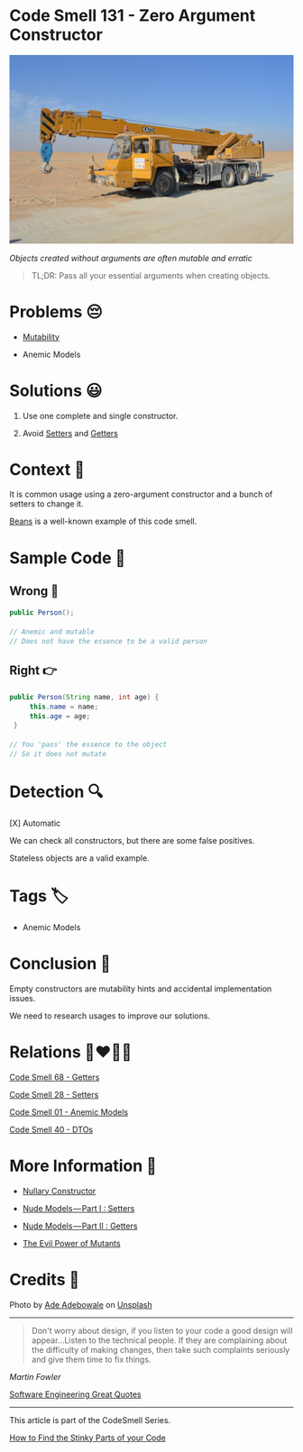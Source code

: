 # Code Smell 131 - Zero Argument Constructor

![Code Smell 131 - Zero Argument Constructor](Code%20Smell%20131%20-%20Zero%20Argument%20Constructor.jpg)

*Objects created without arguments are often mutable and erratic*

> TL;DR: Pass all your essential arguments when creating objects.

# Problems 😔 

- [Mutability](https://github.com/mcsee/Software-Design-Articles/tree/main/Articles/Theory/The%20Evil%20Power%20of%20Mutants/readme.md)

- Anemic Models

# Solutions 😃

1. Use one complete and single constructor.

2. Avoid [Setters](https://github.com/mcsee/Software-Design-Articles/tree/main/Articles/Code%20Smells/Code%20Smell%2028%20-%20Setters/readme.md) and [Getters](https://github.com/mcsee/Software-Design-Articles/tree/main/Articles/Code%20Smells/Code%20Smell%2068%20-%20Getters/readme.md)

# Context 💬

It is common usage using a zero-argument constructor and a bunch of setters to change it.

[Beans](https://en.wikipedia.org/wiki/JavaBeans) is a well-known example of this code smell.

# Sample Code 📖

## Wrong 🚫

<!-- [Gist Url](https://gist.github.com/mcsee/d42be6d1931e7f4f80781b1360e86a0f) -->

```java
public Person();

// Anemic and mutable
// Does not have the essence to be a valid person
```

## Right 👉

<!-- [Gist Url](https://gist.github.com/mcsee/af9b6b0a60b76d984cd43b2c26720040) -->

```java
public Person(String name, int age) {
     this.name = name;
     this.age = age;
 }

// You 'pass' the essence to the object 
// So it does not mutate
```

# Detection 🔍

[X] Automatic 

We can check all constructors, but there are some false positives.

Stateless objects are a valid example.

# Tags 🏷️

- Anemic Models

# Conclusion 🏁

Empty constructors are mutability hints and accidental implementation issues.

We need to research usages to improve our solutions.

# Relations 👩‍❤️‍💋‍👨

[Code Smell 68 - Getters](https://github.com/mcsee/Software-Design-Articles/tree/main/Articles/Code%20Smells/Code%20Smell%2068%20-%20Getters/readme.md)

[Code Smell 28 - Setters](https://github.com/mcsee/Software-Design-Articles/tree/main/Articles/Code%20Smells/Code%20Smell%2028%20-%20Setters/readme.md)

[Code Smell 01 - Anemic Models](https://github.com/mcsee/Software-Design-Articles/tree/main/Articles/Code%20Smells/Code%20Smell%2001%20-%20Anemic%20Models/readme.md)

[Code Smell 40 - DTOs](https://github.com/mcsee/Software-Design-Articles/tree/main/Articles/Code%20Smells/Code%20Smell%2040%20-%20DTOs/readme.md)

# More Information 📕

- [Nullary Constructor](https://en.wikipedia.org/wiki/Nullary_constructor)

- [Nude Models — Part I : Setters](https://github.com/mcsee/Software-Design-Articles/tree/main/Articles/Theory/Nude%20Models - Part%20I Setters/readme.md)

- [Nude Models — Part II : Getters](https://github.com/mcsee/Software-Design-Articles/tree/main/Articles/Theory/Nude%20Models - Part%20II Getters/readme.md)

- [The Evil Power of Mutants](https://github.com/mcsee/Software-Design-Articles/tree/main/Articles/Theory/The%20Evil%20Power%20of%20Mutants/readme.md)

# Credits 🙏

Photo by [Ade Adebowale](https://unsplash.com/@adebowax) on [Unsplash](https://unsplash.com/s/photos/crane)  

* * *

> Don't worry about design, if you listen to your code a good design will appear...Listen to the technical people. If they are complaining about the difficulty of making changes, then take such complaints seriously and give them time to fix things.

_Martin Fowler_
 
[Software Engineering Great Quotes](https://github.com/mcsee/Software-Design-Articles/tree/main/Articles/Quotes/Software%20Engineering%20Great%20Quotes/readme.md)

* * *

This article is part of the CodeSmell Series.

[How to Find the Stinky Parts of your Code](https://github.com/mcsee/Software-Design-Articles/tree/main/Articles/Code%20Smells/How%20to%20Find%20the%20Stinky%20parts%20of%20your%20Code/readme.md)